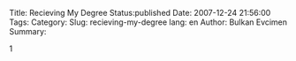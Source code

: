 Title: Recieving My Degree
Status:published
Date: 2007-12-24 21:56:00
Tags: 
Category: 
Slug: recieving-my-degree
lang: en
Author: Bulkan Evcimen
Summary: 

1